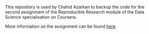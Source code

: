 This repository is used by Chahid Azarkan to backup the code for the second assignment of the Reproducible Research module of the Data Science specialisation on Coursera. 

More information on the assignment can be found [here](https://www.coursera.org/learn/reproducible-research/peer/OMZ37/course-project-2).